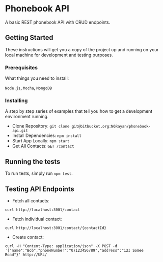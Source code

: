 # Phonebook API

A basic REST phonebook API with CRUD endpoints.

## Getting Started

These instructions will get you a copy of the project up and running on your local machine for development and testing purposes.

### Prerequisites

What things you need to install:

`Node.js`, `Mocha`, `MongoDB`

### Installing

A step by step series of examples that tell you how to get a development environment running.

* Clone Repository: `git clone git@bitbucket.org:N6Rayan/phonebook-api.git`
* Install Dependencies: `npm install`
* Start App Locally: `npm start`
* Get All Contacts: `GET /contact`

## Running the tests

To run tests, simply run `npm test`.

## Testing API Endpoints

* Fetch all contacts:

```curl http://localhost:3001/contact```

* Fetch individual contact:

```curl http://localhost:3001/contact/{contactId}```

* Create contact:

```curl -H "Content-Type: application/json" -X POST -d '{"name":"Bob","phoneNumber":"07123456789","address":"123 Somee Road"}' http://URL/```